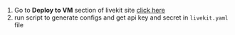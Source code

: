 1. Go to **Deploy to VM** section of livekit site [click here](https://docs.livekit.io/deploy/vm/)
2. run script to generate configs and get api key and secret in `livekit.yaml` file